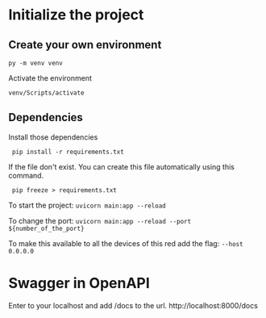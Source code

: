 # Initialize the project

## Create your own environment

``py -m venv venv``

Activate the environment

``
venv/Scripts/activate
``

## Dependencies

Install those dependencies

``
pip install -r requirements.txt``

If the file don't exist. You can create this file automatically using this command.

``
pip freeze > requirements.txt``


To start the project: ``uvicorn main:app --reload``

To change the port: ``uvicorn main:app --reload --port ${number_of_the_port}``

To make this available to all the devices of this red add the flag: ``--host 0.0.0.0``


# Swagger in OpenAPI

Enter to your localhost and add /docs to the url.
http://localhost:8000/docs
